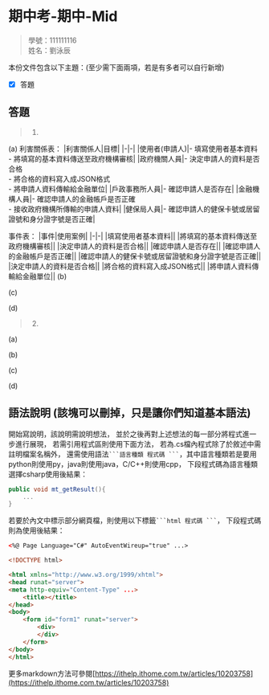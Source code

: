 # 期中考-期中-Mid 
<!--(期中標籤註記，該行不能刪，作為驗證標籤，該檔案若沒該份標籤，代表直接貼上saample，直接0分)-->

>
>學號：111111116
><br />
>姓名：劉泳辰
><br />


本份文件包含以下主題：(至少需下面兩項，若是有多者可以自行新增)
- [x] 答題

## 答題
>1. 

(a)
利害關係表：
|利害關係人|目標|
|-|-|
|使用者(申請人)|- 填寫使用者基本資料<br>- 將填寫的基本資料傳送至政府機構審核|
|政府機關人員|- 決定申請人的資料是否合格<br>- 將合格的資料寫入成JSON格式<br>- 將申請人資料傳輸給金融單位|
|戶政事務所人員|- 確認申請人是否存在|
|金融機構人員|- 確認申請人的金融帳戶是否正確<br>- 接收政府機構所傳輸的申請人資料|
|健保局人員|- 確認申請人的健保卡號或居留證號和身分證字號是否正確|

事件表：
|事件|使用案例|
|-|-|
|填寫使用者基本資料||
|將填寫的基本資料傳送至政府機構審核||
|決定申請人的資料是否合格||
|確認申請人是否存在||
|確認申請人的金融帳戶是否正確||
|確認申請人的健保卡號或居留證號和身分證字號是否正確||
|決定申請人的資料是否合格||
|將合格的資料寫入成JSON格式||
|將申請人資料傳輸給金融單位||
(b)

(c)

(d)

>2. 

(a)

(b)

(c)

(d)



## 語法說明 (該塊可以刪掉，只是讓你們知道基本語法)
開始寫說明，該說明需說明想法，
並於之後再對上述想法的每一部分將程式進一步進行展現，
若需引用程式區則使用下面方法，
若為.cs檔內程式除了於敘述中需註明檔案名稱外，
還需使用語法` ```語言種類 程式碼 ``` `，其中語言種類若是要用python則使用py，java則使用java，C/C++則使用cpp，
下段程式碼為語言種類選擇csharp使用後結果：

```csharp
public void mt_getResult(){
    ...
}
```

若要於內文中標示部分網頁檔，則使用以下標籤` ```html 程式碼 ``` `，
下段程式碼則為使用後結果：

```html
<%@ Page Language="C#" AutoEventWireup="true" ...>

<!DOCTYPE html>

<html xmlns="http://www.w3.org/1999/xhtml">
<head runat="server">
<meta http-equiv="Content-Type" ...>
    <title></title>
</head>
<body>
    <form id="form1" runat="server">
        <div>
        </div>
    </form>
</body>
</html>
```
更多markdown方法可參閱[https://ithelp.ithome.com.tw/articles/10203758](https://ithelp.ithome.com.tw/articles/10203758)
